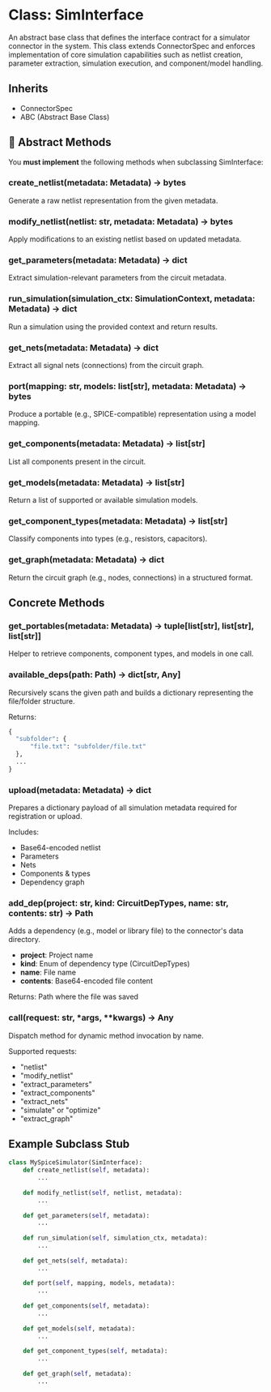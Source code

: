 # Class: SimInterface

An abstract base class that defines the interface contract for a simulator connector in the system. This class extends ConnectorSpec and enforces implementation of core simulation capabilities such as netlist creation, parameter extraction, simulation execution, and component/model handling.

## Inherits

- ConnectorSpec
- ABC (Abstract Base Class)

## 🔧 Abstract Methods

You **must implement** the following methods when subclassing SimInterface:

### create_netlist(metadata: Metadata) -> bytes

Generate a raw netlist representation from the given metadata.

### modify_netlist(netlist: str, metadata: Metadata) -> bytes

Apply modifications to an existing netlist based on updated metadata.

### get_parameters(metadata: Metadata) -> dict

Extract simulation-relevant parameters from the circuit metadata.

### run_simulation(simulation_ctx: SimulationContext, metadata: Metadata) -> dict

Run a simulation using the provided context and return results.

### get_nets(metadata: Metadata) -> dict

Extract all signal nets (connections) from the circuit graph.

### port(mapping: str, models: list[str], metadata: Metadata) -> bytes

Produce a portable (e.g., SPICE-compatible) representation using a model mapping.

### get_components(metadata: Metadata) -> list[str]

List all components present in the circuit.

### get_models(metadata: Metadata) -> list[str]

Return a list of supported or available simulation models.

### get_component_types(metadata: Metadata) -> list[str]

Classify components into types (e.g., resistors, capacitors).

### get_graph(metadata: Metadata) -> dict

Return the circuit graph (e.g., nodes, connections) in a structured format.

## Concrete Methods

### get_portables(metadata: Metadata) -> tuple[list[str], list[str], list[str]]

Helper to retrieve components, component types, and models in one call.

### available_deps(path: Path) -> dict[str, Any]

Recursively scans the given path and builds a dictionary representing the file/folder structure.

Returns:

```python
{
  "subfolder": {
      "file.txt": "subfolder/file.txt"
  },
  ...
}
```

### upload(metadata: Metadata) -> dict

Prepares a dictionary payload of all simulation metadata required for registration or upload.

Includes:

- Base64-encoded netlist
- Parameters
- Nets
- Components & types
- Dependency graph

### add_dep(project: str, kind: CircuitDepTypes, name: str, contents: str) -> Path

Adds a dependency (e.g., model or library file) to the connector's data directory.

- **project**: Project name
- **kind**: Enum of dependency type (CircuitDepTypes)
- **name**: File name
- **contents**: Base64-encoded file content

Returns: Path where the file was saved

### call(request: str, *args, **kwargs) -> Any

Dispatch method for dynamic method invocation by name.

Supported requests:

- "netlist"
- "modify_netlist"
- "extract_parameters"
- "extract_components"
- "extract_nets"
- "simulate" or "optimize"
- "extract_graph"

## Example Subclass Stub

```python
class MySpiceSimulator(SimInterface):
    def create_netlist(self, metadata):
        ...
    
    def modify_netlist(self, netlist, metadata):
        ...
    
    def get_parameters(self, metadata):
        ...
    
    def run_simulation(self, simulation_ctx, metadata):
        ...
    
    def get_nets(self, metadata):
        ...
    
    def port(self, mapping, models, metadata):
        ...
    
    def get_components(self, metadata):
        ...
    
    def get_models(self, metadata):
        ...
    
    def get_component_types(self, metadata):
        ...
    
    def get_graph(self, metadata):
        ...
```